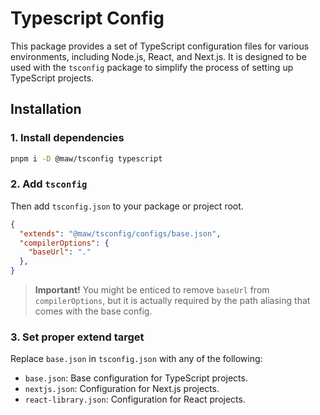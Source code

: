 # Typescript Config

This package provides a set of TypeScript configuration files for various environments, including Node.js, React, and Next.js. It is designed to be used with the `tsconfig` package to simplify the process of setting up TypeScript projects.

## Installation

### 1. Install dependencies
```bash
pnpm i -D @maw/tsconfig typescript
```

### 2. Add `tsconfig`

Then add `tsconfig.json` to your package or project root.

```json
{
  "extends": "@maw/tsconfig/configs/base.json",
  "compilerOptions": {
    "baseUrl": "."
  },
}
```
> **Important!** You might be enticed to remove `baseUrl` from `compilerOptions`, but it is actually required by the path aliasing that comes with the base config.

### 3. Set proper extend target

Replace `base.json` in `tsconfig.json` with any of the following:

- `base.json`: Base configuration for TypeScript projects.
- `nextjs.json`: Configuration for Next.js projects.
- `react-library.json`: Configuration for React projects.
